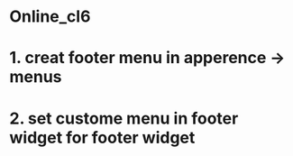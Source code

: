 # Online_cl6


 # 1. creat footer menu in apperence -> menus
 
 # 2. set custome menu in footer widget for footer widget